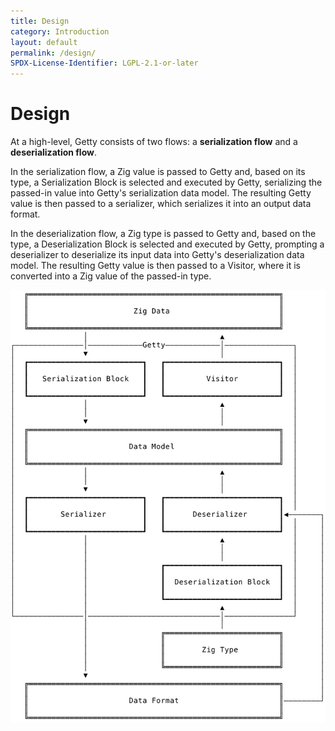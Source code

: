 ```yaml
---
title: Design
category: Introduction
layout: default
permalink: /design/
SPDX-License-Identifier: LGPL-2.1-or-later
---
```


# Design

At a high-level, Getty consists of two flows: a __serialization flow__ and a __deserialization flow__.

In the serialization flow, a Zig value is passed to Getty and, based on its type, a Serialization Block is selected and executed by Getty, serializing the passed-in value into Getty's serialization data model. The resulting Getty value is then passed to a serializer, which serializes it into an output data format.

In the deserialization flow, a Zig type is passed to Getty and, based on the type, a Deserialization Block is selected and executed by Getty, prompting a deserializer to deserialize its input data into Getty's deserialization data model. The resulting Getty value is then passed to a Visitor, where it is converted into a Zig value of the passed-in type.

<img alt="Architecture" src="/assets/images/architecture.svg" class="figure" />
